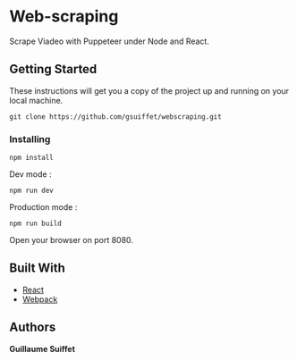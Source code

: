 # Web-scraping

Scrape Viadeo with Puppeteer under Node and React.

## Getting Started

These instructions will get you a copy of the project up and running on your local machine.
```
git clone https://github.com/gsuiffet/webscraping.git
```

### Installing
```
npm install
```
Dev mode :
```
npm run dev
```
Production mode :
```
npm run build
```
Open your browser on port 8080.
## Built With
* [React](https://reactjs.org/)
* [Webpack](https://webpack.js.org/)

## Authors
**Guillaume Suiffet**
